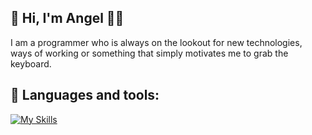## 🚀 Hi, I'm Angel 👋😸

I am a programmer who is always on the lookout for new technologies, ways of working or something that simply motivates me to grab the keyboard.

## 🔨 Languages and tools:

[![My Skills](https://skillicons.dev/icons?i=java,postgres,react,js,html,css,py,unity,blender)](https://skillicons.dev)
